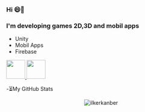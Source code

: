 ### Hi 😄👋
### I'm developing games 2D,3D and mobil apps 
- Unity
- Mobil Apps
- Firebase
<a href=https://www.linkedin.com/in/ilkerkanber/>
<img src="https://www.yonetimdeinsan.com/wp-content/uploads/2017/01/linkedin.png" width="50" height="50"/>
</a>
<a href=https://www.instagram.com/ilkerknbr/>
<img src="https://upload.wikimedia.org/wikipedia/commons/e/e7/Instagram_logo_2016.svg" width="50" height="50"/>
</a>

-⏳My GitHub Stats
<p align="center"> <img src="https://github-readme-stats.vercel.app/api?username=ilkerkanber&show_icons=true&theme=gotham" alt="ilkerkanber" />
<!--
**ilkerkanber/ilkerkanber** is a ✨ _special_ ✨ repository because its `README.md` (this file) appears on your GitHub profile.

Here are some ideas to get you started:

- 🔭 I’m currently working on ...
- 🌱 I’m currently learning ...
- 👯 I’m looking to collaborate on ...
- 🤔 I’m looking for help with ...
- 💬 Ask me about ...
- 📫 How to reach me: ...
- 😄 Pronouns: ...
- ⚡ Fun fact: ...
-->
